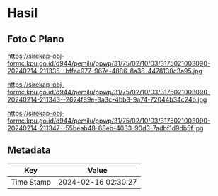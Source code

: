 # Hasil

## Foto C Plano

https://sirekap-obj-formc.kpu.go.id/d944/pemilu/ppwp/31/75/02/10/03/3175021003090-20240214-211335--bffac977-967e-4886-8a38-4478130c3a95.jpg

https://sirekap-obj-formc.kpu.go.id/d944/pemilu/ppwp/31/75/02/10/03/3175021003090-20240214-211343--2624f89e-3a3c-4bb3-9a74-72044b34c24b.jpg

https://sirekap-obj-formc.kpu.go.id/d944/pemilu/ppwp/31/75/02/10/03/3175021003090-20240214-211347--55beab48-68eb-4033-90d3-7adbf1d9db5f.jpg


## Metadata

| Key        | Value               |
| ---------- | ------------------- |
| Time Stamp | 2024-02-16 02:30:27 |



